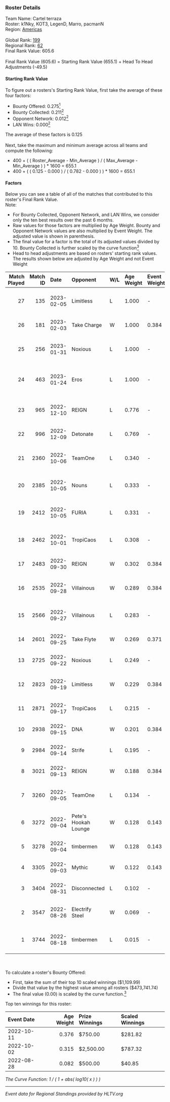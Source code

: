 ### Roster Details<br />
Team Name: Cartel terraza<br />
Roster: k1Nky, KOT3, LegenD, Marro, pacmanN<br />
Region: [Americas]( ../standings_americas.md)<br />
<br />
Global Rank: [199](../standings_global.md)<br />
Regional Rank: [62]( ../standings_americas.md)<br />
Final Rank Value:  605.6<br />
<br />
Final Rank Value (605.6) = Starting Rank Value (655.1) + Head To Head Adjustments (-49.5)<br />

#### Starting Rank Value<br />
To figure out a rosters's Starting Rank Value, first take the average of these four factors:<br />
- Bounty Offered: 0.275[<sup>1</sup>](#table2)
- Bounty Collected: 0.211[<sup>2</sup>](#table1)
- Opponent Network: 0.012[<sup>2</sup>](#table1)
- LAN Wins: 0.000[<sup>2</sup>](#table1)

The average of these factors is 0.125<br />
<br />
Next, take the maximum and minimum average across all teams and compute the following:<br />
- 400 + ( ( Roster_Average - Min_Average ) / ( Max_Average - Min_Average ) ) * 1600 = 655.1
- 400 + ( ( 0.125 - 0.000 ) / ( 0.782 - 0.000 ) ) * 1600 = 655.1


#### Factors<br />
Below you can see a table of all of the matches that contributed to this roster's Final Rank Value.<br />
Note:<br />

- For Bounty Collected, Opponent Network, and LAN Wins, we consider only the ten best results over the past 6 months.
- Raw values for those factors are multiplied by Age Weight. Bounty and Opponent Network values are also multiplied by Event Weight. The adjusted value is shown in parenthesis.
- The final value for a factor is the total of its adjusted values divided by 10. Bounty Collected is further scaled by the curve function[<sup>3</sup>](#curveFunction)
- Head to head adjustments are based on rosters' starting rank values. The results shown below are adjusted by Age Weight and not Event Weight
<span id="table1"></span><br />


| Match Played | Match ID | Date       | Opponent             | W/L | Age Weight | Event Weight | Bounty Collected | Opponent Network | LAN Wins  | H2H Adj. | Roster                                    |
| -: | -: | :- | :- | :- | :- | :- | :- | :- | :- | -: | :- |
|           27 |      135 | 2023-02-05 | Limitless            | L   | 1.000      | -            | -                | -                | -         |   -11.27 | k1Nky, KOT3, LegenD, Marro, pacmanN       |
|           26 |      181 | 2023-02-03 | Take Charge          | W   | 1.000      | 0.384        | 0.000 (0.000)    | 0.105 (0.041)    | 0 (0.000) |    10.38 | Guepard, k1Nky, KOT3, LegenD, Marro       |
|           25 |      256 | 2023-01-31 | Noxious              | L   | 1.000      | -            | -                | -                | -         |   -14.62 | k1Nky, KOT3, LegenD, Marro, pacmanN       |
|           24 |      463 | 2023-01-24 | Eros                 | L   | 1.000      | -            | -                | -                | -         |   -12.25 | k1Nky, LegenD, Marro, pacmanN, spamzzy    |
|           23 |      965 | 2022-12-10 | REIGN                | L   | 0.776      | -            | -                | -                | -         |   -12.24 | k1Nky, Marro, pacmanN, spamzzy, tor1towOw |
|           22 |      996 | 2022-12-09 | Detonate             | L   | 0.769      | -            | -                | -                | -         |    -9.28 | brett, Cryptic, Florence, freshie, micro  |
|           21 |     2360 | 2022-10-06 | TeamOne              | L   | 0.340      | -            | -                | -                | -         |    -2.06 | k1Nky, Marro, pacmanN, spamzzy, tor1towOw |
|           20 |     2385 | 2022-10-05 | Nouns                | L   | 0.333      | -            | -                | -                | -         |    -4.08 | k1Nky, Marro, pacmanN, spamzzy, tor1towOw |
|           19 |     2412 | 2022-10-05 | FURIA                | L   | 0.331      | -            | -                | -                | -         |    -0.34 | k1Nky, Marro, pacmanN, spamzzy, tor1towOw |
|           18 |     2462 | 2022-10-01 | TropiCaos            | L   | 0.308      | -            | -                | -                | -         |    -3.77 | k1Nky, Marro, pacmanN, spamzzy, tor1towOw |
|           17 |     2483 | 2022-09-30 | REIGN                | W   | 0.302      | 0.384        | 0.003 (0.000)    | 0.153 (0.018)    | 0 (0.000) |     4.58 | Fugi, Gabe, jchancE, mds, xaler           |
|           16 |     2535 | 2022-09-28 | Villainous           | W   | 0.289      | 0.384        | 0.003 (0.000)    | 0.097 (0.011)    | 0 (0.000) |     4.41 | Alvin, omniscient, shutout, tatm, zebra   |
|           15 |     2566 | 2022-09-27 | Villainous           | L   | 0.283      | -            | -                | -                | -         |    -4.67 | k1Nky, Marro, pacmanN, spamzzy, tor1towOw |
|           14 |     2601 | 2022-09-25 | Take Flyte           | W   | 0.269      | 0.371        | 0.000 (0.000)    | 0.027 (0.003)    | 0 (0.000) |     2.46 | farg, Grizz, Penguin, Umar, zander        |
|           13 |     2725 | 2022-09-22 | Noxious              | L   | 0.249      | -            | -                | -                | -         |    -3.55 | cypress, FAME, Slash, Swqft, VulcaN       |
|           12 |     2823 | 2022-09-19 | Limitless            | W   | 0.229      | 0.384        | 0.007 (0.001)    | 0.287 (0.025)    | 0 (0.000) |     4.54 | k1Nky, Marro, pacmanN, spamzzy, tor1towOw |
|           11 |     2871 | 2022-09-17 | TropiCaos            | L   | 0.215      | -            | -                | -                | -         |    -2.65 | dzt, land1n, mawth, prt, tatazin          |
|           10 |     2938 | 2022-09-15 | DNA                  | W   | 0.201      | 0.384        | 0.000 (0.000)    | 0.000 (0.000)    | 0 (0.000) |     1.20 | 0K1N, ch1py, k1, KenZ, Project90          |
|            9 |     2984 | 2022-09-14 | Strife               | L   | 0.195      | -            | -                | -                | -         |    -3.34 | D4rtyMontana, J0LZ, jitter, reck, SLIGHT  |
|            8 |     3021 | 2022-09-13 | REIGN                | W   | 0.188      | 0.384        | 0.003 (0.000)    | 0.153 (0.011)    | 0 (0.000) |     2.94 | Fugi, Gabe, jchancE, mds, xaler           |
|            7 |     3260 | 2022-09-05 | TeamOne              | L   | 0.134      | -            | -                | -                | -         |    -0.92 | k1Nky, Marro, pacmanN, spamzzy, tor1towOw |
|            6 |     3272 | 2022-09-04 | Pete's Hookah Lounge | W   | 0.128      | 0.143        | 0.000 (0.000)    | 0.010 (0.000)    | 0 (0.000) |     1.10 | k1Nky, Marro, pacmanN, spamzzy, tor1towOw |
|            5 |     3278 | 2022-09-04 | timbermen            | W   | 0.128      | 0.143        | 0.016 (0.000)    | 0.306 (0.006)    | 0 (0.000) |     2.78 | dare, droid, intra, shane, snav           |
|            4 |     3305 | 2022-09-03 | Mythic               | W   | 0.122      | 0.143        | 0.001 (0.000)    | 0.203 (0.004)    | 0 (0.000) |     2.16 | Cooper, fl0m, freakazoid, hate, YuZ       |
|            3 |     3404 | 2022-08-31 | Disconnected         | L   | 0.102      | -            | -                | -                | -         |    -1.27 | aris, BeaKie, brett, silas, Swahn         |
|            2 |     3547 | 2022-08-26 | Electrify Steel      | W   | 0.069      | -            | -                | -                | -         |     0.42 | k1Nky, Marro, pacmanN, spamzzy, tor1towOw |
|            1 |     3744 | 2022-08-18 | timbermen            | L   | 0.015      | -            | -                | -                | -         |    -0.15 | k1Nky, Marro, pacmanN, spamzzy, tor1towOw |

<br />
<span id="table2"></span><br />
To calculate a roster's Bounty Offered:<br />

- First, take the sum of their top 10 scaled winnings ($1,109.99)
- Divide that value by the highest value among all rosters ($473,741.74)
- The final value (0.00) is scaled by the curve function.[<sup>3</sup>](#curveFunction)

Top ten winnings for this roster:<br />

| Event Date | Age Weight | Prize Winnings | Scaled Winnings |
| :- | -: | :- | :- |
| 2022-10-11 |      0.376 | $750.00        | $281.82         |
| 2022-10-02 |      0.315 | $2,500.00      | $787.32         |
| 2022-08-28 |      0.082 | $500.00        | $40.85          |


<span id="curveFunction"></span>_The Curve Function: 1 / ( 1 + abs( log10( x ) ) )_<br />

---
_Event data for Regional Standings provided by HLTV.org_<br />
